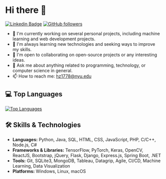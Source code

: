 # Hi there 👋

[![Linkedin Badge](https://img.shields.io/badge/-hai--zhu-blue?style=flat-square&logo=Linkedin&logoColor=white&link=https://www.linkedin.com/in/hai-zhu-6463021a2)](https://www.linkedin.com/in/hai-zhu-6463021a2)
[![GitHub followers](https://img.shields.io/github/followers/dizzyzff?label=Follow&style=social)](https://github.com/dizzyzff)

- 🔭 I'm currently working on several personal projects, including machine learning and web development projects.
- 🌱 I'm always learning new technologies and seeking ways to improve my skills.
- 👯 I'm open to collaborating on open-source projects or any interesting ideas.
- 💬 Ask me about anything related to programming, technology, or computer science in general.
- 📫 How to reach me: [hz1778@nyu.edu](mailto:hz1778@nyu.edu)

<!--## 📈 GitHub Stats-->

<!--![Hai Zhu's GitHub Stats](https://github-readme-stats.vercel.app/api?username=dizzyzff&show_icons=true&theme=radical)-->

## 💻 Top Languages

[![Top Languages](https://github-readme-stats.vercel.app/api/top-langs/?username=dizzyzff&layout=compact&theme=radical)](https://github.com/dizzyzff/github-readme-stats)

## 🛠️ Skills & Technologies

- **Languages:** Python, Java, SQL, HTML, CSS, JavaScript, PHP, C/C++, Node.js, C#
- **Frameworks & Libraries:** TensorFlow, PyTorch, Keras, OpenCV, ReactJS, Bootstrap, jQuery, Flask, Django, Express.js, Spring Boot, .NET
- **Tools:** Git, SQLite3, MongoDB, Tableau, Datagrip, Agile, CI/CD, Machine Learning, Data Visualization
- **Platforms:** Windows, Linux, macOS


